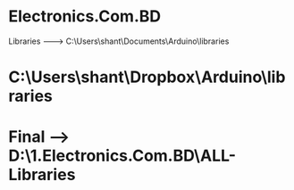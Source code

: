 # Electronics.Com.BD

Libraries --->  C:\Users\shant\Documents\Arduino\libraries

# C:\Users\shant\Dropbox\Arduino\libraries
# Final --> D:\1.Electronics.Com.BD\ALL-Libraries
